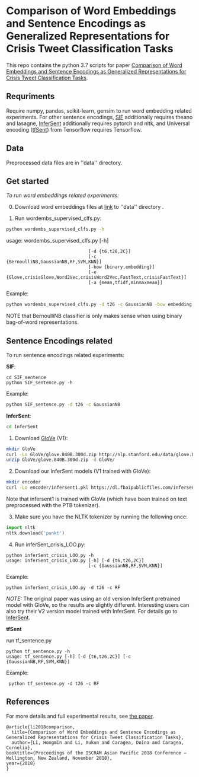 # Comparison of Word Embeddings and Sentence Encodings as Generalized Representations for Crisis Tweet Classification Tasks

This repo contains the python 3.7 scripts for paper [Comparison of Word Embeddings and Sentence Encodings as Generalized Representations for Crisis Tweet Classification Tasks](https://pdfs.semanticscholar.org/6787/1d198386f513f86c71cc603d993b85d5709f.pdf).

## Requriments

Require numpy, pandas, scikit-learn, gensim to run word embedding related experiments. For other sentence encodings, [SIF](https://github.com/PrincetonML/SIF) additionally requires theano and lasagne, [InferSent](https://github.com/facebookresearch/InferSent) additionally requires pytorch and nltk, and Universal encoding ([tfSent](https://tfhub.dev/google/universal-sentence-encoder/1)) from Tensorflow requires Tensorflow.

## Data
Preprocessed data files are in ''data'' directory.


## Get started
*To run word embeddings related experiments:* 

0) Download word embeddings files at [link](http://people.beocat.ksu.edu/~hongminli/) to ''data'' directory .

1) Run wordembs\_supervised\_clfs.py:
```bash
python wordembs_supervised_clfs.py -h
```

usage: wordembs\_supervised\_clfs.py [-h] 

                                   [-d {t6,t26,2C}]
                                   [-c {BernoulliNB,GaussianNB,RF,SVM,KNN}]
                                   [-bow {binary,embedding}]
                                   [-e {Glove,crisisGlove,Word2Vec,crisisWord2Vec,FastText,crisisFastText}]
                                   [-a {mean,tfidf,minmaxmean}]

Example:
```bash
python wordembs_supervised_clfs.py -d t26 -c GaussianNB -bow embedding -e Glove -a mean
```

NOTE that BernoulliNB classifier is only makes sense when using binary bag-of-word representations.

## Sentence Encodings related
To run sentence encodings related experiments:

 **SIF**:
>
    cd SIF_sentence
    python SIF_sentence.py -h

Example:
```bash
python SIF_sentence.py -d t26 -c GaussianNB
```

 **InferSent**:

```bash
cd InferSent
```

1) Download [GloVe](https://nlp.stanford.edu/projects/glove/) (V1):
```bash
mkdir GloVe
curl -Lo GloVe/glove.840B.300d.zip http://nlp.stanford.edu/data/glove.840B.300d.zip
unzip GloVe/glove.840B.300d.zip -d GloVe/
```

2) Download our InferSent models (V1 trained with GloVe):
```bash
mkdir encoder
curl -Lo encoder/infersent1.pkl https://dl.fbaipublicfiles.com/infersent/infersent1.pkl
```
Note that infersent1 is trained with GloVe (which have been trained on text preprocessed with the PTB tokenizer).

3) Make sure you have the NLTK tokenizer by running the following once:
```python
import nltk
nltk.download('punkt')
```

4) Run inferSent\_crisis\_LOO.py:
```
python inferSent_crisis_LOO.py -h
usage: inferSent_crisis_LOO.py [-h] [-d {t6,t26,2C}]
                               [-c {GaussianNB,RF,SVM,KNN}]
```

Example:

```
python inferSent_crisis_LOO.py -d t26 -c RF
```

*NOTE:* The original paper was using an old version InferSent pretrained model with GloVe, so the results are slightly different. Interesting users can also try their V2 version model trained with InferSent. For details go to [InferSent](https://github.com/facebookresearch/InferSent).


**tfSent**


run tf\_sentence.py
```
python tf_sentence.py -h
usage: tf_sentence.py [-h] [-d {t6,t26,2C}] [-c {GaussianNB,RF,SVM,KNN}]
```
Example:
```
 python tf_sentence.py -d t26 -c RF
```


## References
For more details and full experimental results, see [the paper](https://pdfs.semanticscholar.org/6787/1d198386f513f86c71cc603d993b85d5709f.pdf).

```
@article{li2018comparison,
  title={Comparison of Word Embeddings and Sentence Encodings as Generalized Representations for Crisis Tweet Classification Tasks},
  author={Li, Hongmin and Li, Xukun and Caragea, Doina and Caragea, Cornelia},
booktitle={Proceedings of the ISCRAM Asian Pacific 2018 Conference – Wellington, New Zealand, November 2018},
year={2018}
}
```
